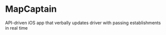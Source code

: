 # MapCaptain
API-driven iOS app that verbally updates driver with passing establishments in real time

